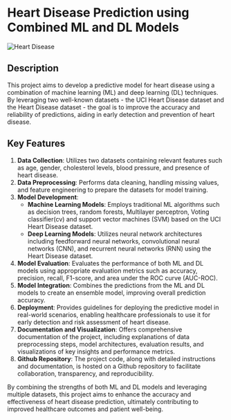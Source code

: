 # Heart Disease Prediction using Combined ML and DL Models

![Heart Disease](https://www.google.com/url?sa=i&url=https%3A%2F%2Fwww.victorchang.edu.au%2Fheart-disease&psig=AOvVaw3pOzwIPGkYgXLchdLB3heZ&ust=1714089497051000&source=images&cd=vfe&opi=89978449&ved=0CBIQjRxqFwoTCPC0gZaH3IUDFQAAAAAdAAAAABAJ)

## Description

This project aims to develop a predictive model for heart disease using a combination of machine learning (ML) and deep learning (DL) techniques. By leveraging two well-known datasets - the UCI Heart Disease dataset and the Heart Disease dataset - the goal is to improve the accuracy and reliability of predictions, aiding in early detection and prevention of heart disease.

## Key Features

1. **Data Collection**: Utilizes two datasets containing relevant features such as age, gender, cholesterol levels, blood pressure, and presence of heart disease.
2. **Data Preprocessing**: Performs data cleaning, handling missing values, and feature engineering to prepare the datasets for model training.
3. **Model Development**:
    - **Machine Learning Models**: Employs traditional ML algorithms such as decision trees, random forests, Multilayer perceptron, Voting classifier(cv) and support vector machines (SVM) based on the UCI Heart Disease dataset.
    - **Deep Learning Models**: Utilizes neural network architectures including feedforward neural networks, convolutional neural networks (CNN), and recurrent neural networks (RNN) using the Heart Disease dataset.
4. **Model Evaluation**: Evaluates the performance of both ML and DL models using appropriate evaluation metrics such as accuracy, precision, recall, F1-score, and area under the ROC curve (AUC-ROC).
5. **Model Integration**: Combines the predictions from the ML and DL models to create an ensemble model, improving overall prediction accuracy.
6. **Deployment**: Provides guidelines for deploying the predictive model in real-world scenarios, enabling healthcare professionals to use it for early detection and risk assessment of heart disease.
7. **Documentation and Visualization**: Offers comprehensive documentation of the project, including explanations of data preprocessing steps, model architectures, evaluation results, and visualizations of key insights and performance metrics.
8. **Github Repository**: The project code, along with detailed instructions and documentation, is hosted on a Github repository to facilitate collaboration, transparency, and reproducibility.

By combining the strengths of both ML and DL models and leveraging multiple datasets, this project aims to enhance the accuracy and effectiveness of heart disease prediction, ultimately contributing to improved healthcare outcomes and patient well-being.
